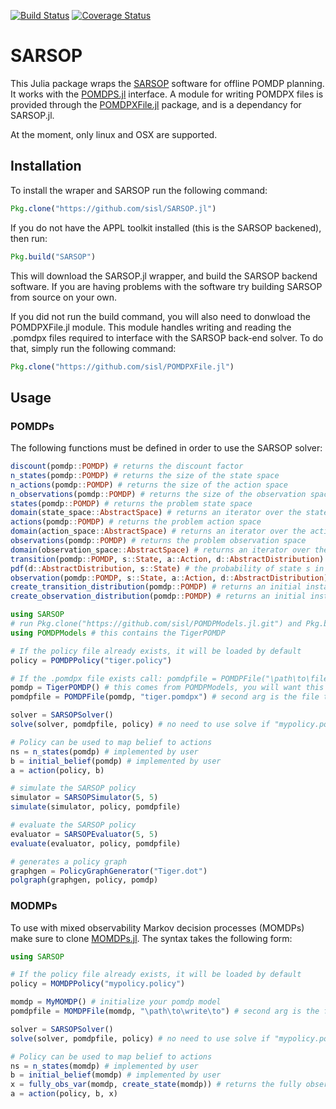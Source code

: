 [![Build Status](https://travis-ci.org/sisl/SARSOP.jl.svg?branch=master)](https://travis-ci.org/sisl/SARSOP.jl)
[![Coverage Status](https://coveralls.io/repos/sisl/SARSOP.jl/badge.svg?branch=master&service=github)](https://coveralls.io/github/sisl/SARSOP.jl?branch=master)

# SARSOP

This Julia package wraps the [SARSOP](http://bigbird.comp.nus.edu.sg/pmwiki/farm/appl/) software for offline POMDP planning. 
It works with the [POMDPS.jl](https://github.com/sisl/POMDPs.jl) interface.
A module for writing POMDPX files is provided through the [POMDPXFile.jl](https://github.com/sisl/POMDPXFile.jl) package, and is a dependancy for SARSOP.jl. 

At the moment, only linux and OSX are supported.

## Installation
To install the wraper and SARSOP run the following command:

```julia
Pkg.clone("https://github.com/sisl/SARSOP.jl")
```

If you do not have the APPL toolkit installed (this is the SARSOP backened), then run:

```julia
Pkg.build("SARSOP")
```

This will download the SARSOP.jl wrapper, and build the SARSOP backend software. If you are having problems with the
software try building SARSOP from source on your own. 

If you did not run the build command, you will also need to donwload the POMDPXFile.jl module. This module handles writing and reading the .pomdpx files required to interface with the SARSOP back-end solver. To do that, simply run the following command:

```julia
Pkg.clone("https://github.com/sisl/POMDPXFile.jl")
```

## Usage
### POMDPs
The following functions must be defined in order to use the SARSOP solver:

```julia
discount(pomdp::POMDP) # returns the discount factor
n_states(pomdp::POMDP) # returns the size of the state space
n_actions(pomdp::POMDP) # returns the size of the action space
n_observations(pomdp::POMDP) # returns the size of the observation space
states(pomdp::POMDP) # returns the problem state space
domain(state_space::AbstractSpace) # returns an iterator over the state space
actions(pomdp::POMDP) # returns the problem action space
domain(action_space::AbstractSpace) # returns an iterator over the action space
observations(pomdp::POMDP) # returns the problem observation space
domain(observation_space::AbstractSpace) # returns an iterator over the observation space
transition(pomdp::POMDP, s::State, a::Action, d::AbstractDistribution) # distribution of states from the (s,a) pair
pdf(d::AbstractDistribution, s::State) # the probability of state s in distribution d
observation(pomdp::POMDP, s::State, a::Action, d::AbstractDistribution) # distribution over observation from the (s,a) pair
create_transition_distribution(pomdp::POMDP) # returns an initial instance of the transition distribution
create_observation_distribution(pomdp::POMDP) # returns an initial instance of the observation distribution
```
```julia
using SARSOP
# run Pkg.clone("https://github.com/sisl/POMDPModels.jl.git") and Pkg.build("POMDPModels") to get this module
using POMDPModels # this contains the TigerPOMDP

# If the policy file already exists, it will be loaded by default
policy = POMDPPolicy("tiger.policy")

# If the .pomdpx file exists call: pomdpfile = POMDPFile("\path\to\file") 
pomdp = TigerPOMDP() # this comes from POMDPModels, you will want this to be your concrete POMDP type
pomdpfile = POMDPFile(pomdp, "tiger.pomdpx") # second arg is the file to which .pomdpx will be writeten

solver = SARSOPSolver()
solve(solver, pomdpfile, policy) # no need to use solve if "mypolicy.policy" already exists

# Policy can be used to map belief to actions
ns = n_states(pomdp) # implemented by user
b = initial_belief(pomdp) # implemented by user
a = action(policy, b) 

# simulate the SARSOP policy
simulator = SARSOPSimulator(5, 5)
simulate(simulator, policy, pomdpfile)

# evaluate the SARSOP policy
evaluator = SARSOPEvaluator(5, 5)
evaluate(evaluator, policy, pomdpfile)

# generates a policy graph
graphgen = PolicyGraphGenerator("Tiger.dot")
polgraph(graphgen, policy, pomdp)

```

### MODMPs
To use with mixed observability Markov decision processes (MOMDPs) make sure to clone [MOMDPs.jl](https://github.com/sisl/MOMDPs.jl). The syntax takes the following form:

```julia
using SARSOP

# If the policy file already exists, it will be loaded by default
policy = MOMDPPolicy("mypolicy.policy")

momdp = MyMOMDP() # initialize your pomdp model
pomdpfile = MOMDPFile(momdp, "\path\to\write\to") # second arg is the file to which .pomdpx will be writeten

solver = SARSOPSolver()
solve(solver, pomdpfile, policy) # no need to use solve if "mypolicy.policy" already exists

# Policy can be used to map belief to actions
ns = n_states(momdp) # implemented by user
b = initial_belief(momdp) # implemented by user
x = fully_obs_var(momdp, create_state(momdp)) # returns the fully observable varaible (implemented by user)
a = action(policy, b, x) 
```
